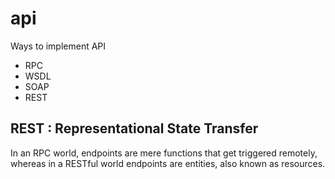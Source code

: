 # api
Ways to implement API
* RPC
* WSDL
* SOAP
* REST

## REST : Representational State Transfer
In an RPC world, endpoints are mere functions that get triggered remotely, whereas in a RESTful world endpoints are entities, also known as resources.


